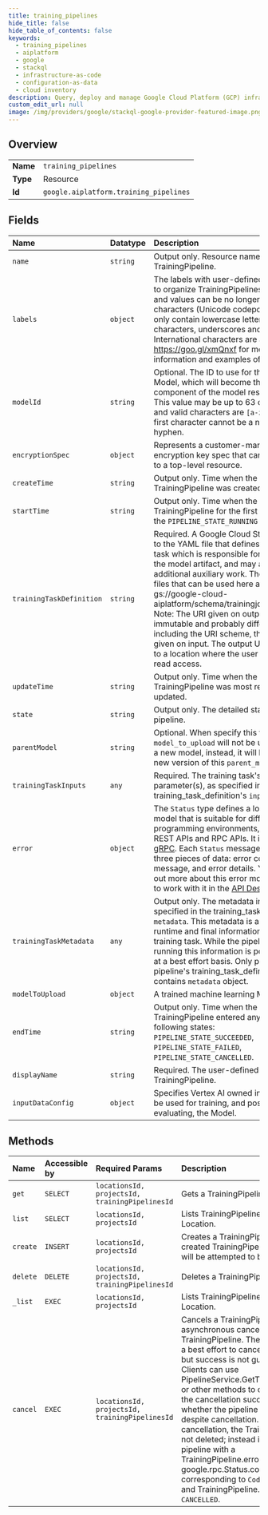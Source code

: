 ```yaml
---
title: training_pipelines
hide_title: false
hide_table_of_contents: false
keywords:
  - training_pipelines
  - aiplatform
  - google    
  - stackql
  - infrastructure-as-code
  - configuration-as-data
  - cloud inventory
description: Query, deploy and manage Google Cloud Platform (GCP) infrastructure and resources using SQL
custom_edit_url: null
image: /img/providers/google/stackql-google-provider-featured-image.png
---
```

  
    

## Overview
<table><tbody>
<tr><td><b>Name</b></td><td><code>training_pipelines</code></td></tr>
<tr><td><b>Type</b></td><td>Resource</td></tr>
<tr><td><b>Id</b></td><td><code>google.aiplatform.training_pipelines</code></td></tr>
</tbody></table>

## Fields
| Name | Datatype | Description |
|:-----|:---------|:------------|
| `name` | `string` | Output only. Resource name of the TrainingPipeline. |
| `labels` | `object` | The labels with user-defined metadata to organize TrainingPipelines. Label keys and values can be no longer than 64 characters (Unicode codepoints), can only contain lowercase letters, numeric characters, underscores and dashes. International characters are allowed. See https://goo.gl/xmQnxf for more information and examples of labels. |
| `modelId` | `string` | Optional. The ID to use for the uploaded Model, which will become the final component of the model resource name. This value may be up to 63 characters, and valid characters are `[a-z0-9_-]`. The first character cannot be a number or hyphen. |
| `encryptionSpec` | `object` | Represents a customer-managed encryption key spec that can be applied to a top-level resource. |
| `createTime` | `string` | Output only. Time when the TrainingPipeline was created. |
| `startTime` | `string` | Output only. Time when the TrainingPipeline for the first time entered the `PIPELINE_STATE_RUNNING` state. |
| `trainingTaskDefinition` | `string` | Required. A Google Cloud Storage path to the YAML file that defines the training task which is responsible for producing the model artifact, and may also include additional auxiliary work. The definition files that can be used here are found in gs://google-cloud-aiplatform/schema/trainingjob/definition/. Note: The URI given on output will be immutable and probably different, including the URI scheme, than the one given on input. The output URI will point to a location where the user only has a read access. |
| `updateTime` | `string` | Output only. Time when the TrainingPipeline was most recently updated. |
| `state` | `string` | Output only. The detailed state of the pipeline. |
| `parentModel` | `string` | Optional. When specify this field, the `model_to_upload` will not be uploaded as a new model, instead, it will become a new version of this `parent_model`. |
| `trainingTaskInputs` | `any` | Required. The training task's parameter(s), as specified in the training_task_definition's `inputs`. |
| `error` | `object` | The `Status` type defines a logical error model that is suitable for different programming environments, including REST APIs and RPC APIs. It is used by [gRPC](https://github.com/grpc). Each `Status` message contains three pieces of data: error code, error message, and error details. You can find out more about this error model and how to work with it in the [API Design Guide](https://cloud.google.com/apis/design/errors). |
| `trainingTaskMetadata` | `any` | Output only. The metadata information as specified in the training_task_definition's `metadata`. This metadata is an auxiliary runtime and final information about the training task. While the pipeline is running this information is populated only at a best effort basis. Only present if the pipeline's training_task_definition contains `metadata` object. |
| `modelToUpload` | `object` | A trained machine learning Model. |
| `endTime` | `string` | Output only. Time when the TrainingPipeline entered any of the following states: `PIPELINE_STATE_SUCCEEDED`, `PIPELINE_STATE_FAILED`, `PIPELINE_STATE_CANCELLED`. |
| `displayName` | `string` | Required. The user-defined name of this TrainingPipeline. |
| `inputDataConfig` | `object` | Specifies Vertex AI owned input data to be used for training, and possibly evaluating, the Model. |
## Methods
| Name | Accessible by | Required Params | Description |
|:-----|:--------------|:----------------|:------------|
| `get` | `SELECT` | `locationsId, projectsId, trainingPipelinesId` | Gets a TrainingPipeline. |
| `list` | `SELECT` | `locationsId, projectsId` | Lists TrainingPipelines in a Location. |
| `create` | `INSERT` | `locationsId, projectsId` | Creates a TrainingPipeline. A created TrainingPipeline right away will be attempted to be run. |
| `delete` | `DELETE` | `locationsId, projectsId, trainingPipelinesId` | Deletes a TrainingPipeline. |
| `_list` | `EXEC` | `locationsId, projectsId` | Lists TrainingPipelines in a Location. |
| `cancel` | `EXEC` | `locationsId, projectsId, trainingPipelinesId` | Cancels a TrainingPipeline. Starts asynchronous cancellation on the TrainingPipeline. The server makes a best effort to cancel the pipeline, but success is not guaranteed. Clients can use PipelineService.GetTrainingPipeline or other methods to check whether the cancellation succeeded or whether the pipeline completed despite cancellation. On successful cancellation, the TrainingPipeline is not deleted; instead it becomes a pipeline with a TrainingPipeline.error value with a google.rpc.Status.code of 1, corresponding to `Code.CANCELLED`, and TrainingPipeline.state is set to `CANCELLED`. |
